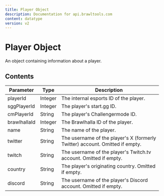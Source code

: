 ```yaml
---
title: Player Object
description: Documentation for api.brawltools.com
content: datatype
version: v2
---
```


# Player Object

An object containing information about a player.

## Contents

| Parameter    | Type    | Description                                                                  |
| ------------ | ------- | ---------------------------------------------------------------------------- |
| playerId     | Integer | The internal esports ID of the player.                                       |
| sggPlayerId  | Integer | The player's start.gg ID.                                                    |
| cmPlayerId   | String  | The player's Challengermode ID.                                              |
| brawlhallaId | Integer | The Brawlhalla ID of the player.                                             |
| name         | String  | The name of the player.                                                      |
| twitter      | String  | The username of the player's X (formerly Twitter) account. Omitted if empty. |
| twitch       | String  | The username of the player's Twitch.tv account. Omitted if empty.            |
| country      | String  | The player's originating country. Omitted if empty.                          |
| discord      | String  | The username of the player's Discord account. Omitted if empty.              |

